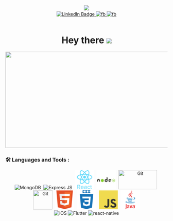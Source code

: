 <div id="header" align="center">
  <img src="https://media.giphy.com/media/qgQUggAC3Pfv687qPC/giphy.gif" width="100"/>
</div>

<div id="badges" align="center">
  <a href="https://www.linkedin.com/in/yogesh-shamlin-shinanth-j-s-6ab98b237/">
    <img src="https://img.shields.io/badge/LinkedIn-blue?style=for-the-badge&logo=linkedin&logoColor=white" alt="LinkedIn Badge"/>
  </a>
  
  <a href="https://leetcode.com/yogeshshamlin/">
    <img src="https://img.shields.io/badge/Leetcode-orange?style=for-the-badge&logo=leetcode&logoColor=white" alt="fb"/>
  </a>
 
  <a href="https://www.facebook.com/profile.php?id=100091867873781">
    <img src="https://img.shields.io/badge/Facebook-blue?style=for-the-badge&logo=facebook&logoColor=white" alt="fb"/>
  </a>
</div>

<div id="badges" align="center">
    <img src="https://komarev.com/ghpvc/?username=YOGESHnick&style=flat-square&color=blue" alt=""/>
  <h1>
  Hey there
  <img src="https://media.giphy.com/media/hvRJCLFzcasrR4ia7z/giphy.gif" width="30px"/>
</h1>
</div>

<div align="center">
  <img src="https://media.giphy.com/media/dWesBcTLavkZuG35MI/giphy.gif" width="600" height="300"/>
</div>
 




### :hammer_and_wrench: Languages and Tools :

<div align="center">
  <img src="https://www.desuvit.com/wp-content/uploads/2021/03/mongodb-icon.png" title="MongoDB" alt="MongoDB" width="60" height="60"/>&nbsp;
  <img src="https://w7.pngwing.com/pngs/925/447/png-transparent-express-js-node-js-javascript-mongodb-node-js-text-trademark-logo.png" title="Express JS" alt="Express JS" width="60" height="60"/>&nbsp;
  <img src="https://github.com/devicons/devicon/blob/master/icons/react/react-original-wordmark.svg" title="React" alt="React" width="60" height="60"/>&nbsp;
  <img src="https://github.com/devicons/devicon/blob/master/icons/nodejs/nodejs-original-wordmark.svg" title="NodeJS" alt="NodeJS" width="60" height="60"/>&nbsp;
  <img src="https://miro.medium.com/v2/resize:fit:1000/0*iFApAuNplslAErbr" title="Git" **alt="Git" width="120" height="60"/>&nbsp; 
  <img src="https://w7.pngwing.com/pngs/670/396/png-transparent-computer-icons-github-icon-design-logo-github-cat-like-mammal-carnivoran-logo-thumbnail.png" title="Git" **alt="Git" width="60" height="60"/>&nbsp; 
  <img src="https://github.com/devicons/devicon/blob/master/icons/html5/html5-original.svg" title="HTML5" alt="HTML" width="60" height="60"/>&nbsp;
  <img src="https://github.com/devicons/devicon/blob/master/icons/css3/css3-plain-wordmark.svg"  title="CSS3" alt="CSS" width="60" height="60"/>&nbsp;
  <img src="https://github.com/devicons/devicon/blob/master/icons/javascript/javascript-original.svg" title="JavaScript" alt="JavaScript" width="60" height="60"/>&nbsp;
  <img src="https://github.com/devicons/devicon/blob/master/icons/java/java-original-wordmark.svg" title="Java" alt="Java" width="60" height="60"/>
  <br>
  <img src="https://static.vecteezy.com/system/resources/previews/021/514/755/original/ios-icon-logo-software-phone-apple-symbol-with-name-white-design-mobile-illustration-with-black-background-free-vector.jpg" title="iOS" alt="iOS" width="60" height="60"/>
  <img src="https://storage.googleapis.com/cms-storage-bucket/6e19fee6b47b36ca613f.png" title="iOS" alt="Flutter" width="150" height="40"/>
  <img src="https://nix-united.com/wp-content/uploads/2021/03/preview_800_500.jpg" title="react-native" alt="react-native" width="150" height="40"/>
</div>
   
